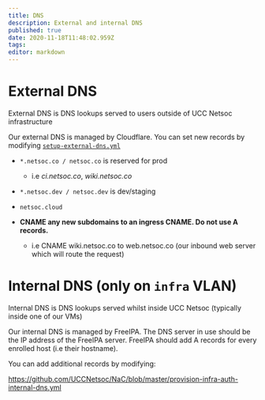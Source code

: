 ```yaml
---
title: DNS
description: External and internal DNS
published: true
date: 2020-11-18T11:48:02.959Z
tags: 
editor: markdown
---
```


# External DNS
External DNS is DNS lookups served to users outside of UCC Netsoc infrastructure

Our external DNS is managed by Cloudflare. You can set new records by modifying [`setup-external-dns.yml`](https://github.com/UCCNetsoc/NaC/blob/master/setup-external-dns.yml)


* `*.netsoc.co / netsoc.co` is reserved for prod
	* i.e _ci.netsoc.co_, _wiki.netsoc.co_

* `*.netsoc.dev / netsoc.dev` is dev/staging

* `netsoc.cloud`
  
* **CNAME any new subdomains to an ingress CNAME. Do not use A records.**
	* i.e CNAME wiki.netsoc.co to web.netsoc.co (our inbound web server which will route the request)

# Internal DNS (only on `infra` VLAN)
Internal DNS is DNS lookups served whilst inside UCC Netsoc (typically inside one of our VMs)

Our internal DNS is managed by FreeIPA. The DNS server in use should be the IP address of the FreeIPA server.
FreeIPA should add A records for every enrolled host (i.e their hostname).

You can add additional records by modifying:

https://github.com/UCCNetsoc/NaC/blob/master/provision-infra-auth-internal-dns.yml